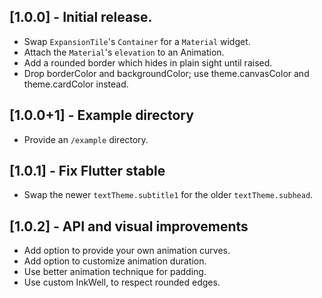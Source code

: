 ## [1.0.0] - Initial release.

* Swap `ExpansionTile`'s `Container` for a `Material` widget.
* Attach the `Material`'s `elevation` to an Animation.
* Add a rounded border which hides in plain sight until raised.
* Drop borderColor and backgroundColor; use theme.canvasColor and theme.cardColor instead.

## [1.0.0+1] - Example directory

* Provide an `/example` directory.

## [1.0.1] - Fix Flutter stable

* Swap the newer `textTheme.subtitle1` for the older `textTheme.subhead`.

## [1.0.2] - API and visual improvements

* Add option to provide your own animation curves.
* Add option to customize animation duration.
* Use better animation technique for padding.
* Use custom InkWell, to respect rounded edges.